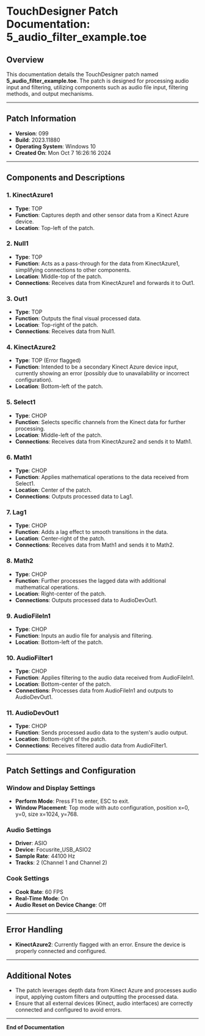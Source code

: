 
# TouchDesigner Patch Documentation: 5_audio_filter_example.toe

## Overview
This documentation details the TouchDesigner patch named **5_audio_filter_example.toe**. The patch is designed for processing audio input and filtering, utilizing components such as audio file input, filtering methods, and output mechanisms.

---

## Patch Information
- **Version**: 099
- **Build**: 2023.11880
- **Operating System**: Windows 10
- **Created On**: Mon Oct 7 16:26:16 2024

---

## Components and Descriptions

### 1. KinectAzure1
- **Type**: TOP
- **Function**: Captures depth and other sensor data from a Kinect Azure device.
- **Location**: Top-left of the patch.

### 2. Null1
- **Type**: TOP
- **Function**: Acts as a pass-through for the data from KinectAzure1, simplifying connections to other components.
- **Location**: Middle-top of the patch.
- **Connections**: Receives data from KinectAzure1 and forwards it to Out1.

### 3. Out1
- **Type**: TOP
- **Function**: Outputs the final visual processed data.
- **Location**: Top-right of the patch.
- **Connections**: Receives data from Null1.

### 4. KinectAzure2
- **Type**: TOP (Error flagged)
- **Function**: Intended to be a secondary Kinect Azure device input, currently showing an error (possibly due to unavailability or incorrect configuration).
- **Location**: Bottom-left of the patch.

### 5. Select1
- **Type**: CHOP
- **Function**: Selects specific channels from the Kinect data for further processing.
- **Location**: Middle-left of the patch.
- **Connections**: Receives data from KinectAzure2 and sends it to Math1.

### 6. Math1
- **Type**: CHOP
- **Function**: Applies mathematical operations to the data received from Select1.
- **Location**: Center of the patch.
- **Connections**: Outputs processed data to Lag1.

### 7. Lag1
- **Type**: CHOP
- **Function**: Adds a lag effect to smooth transitions in the data.
- **Location**: Center-right of the patch.
- **Connections**: Receives data from Math1 and sends it to Math2.

### 8. Math2
- **Type**: CHOP
- **Function**: Further processes the lagged data with additional mathematical operations.
- **Location**: Right-center of the patch.
- **Connections**: Outputs processed data to AudioDevOut1.

### 9. AudioFileIn1
- **Type**: CHOP
- **Function**: Inputs an audio file for analysis and filtering.
- **Location**: Bottom-left of the patch.

### 10. AudioFilter1
- **Type**: CHOP
- **Function**: Applies filtering to the audio data received from AudioFileIn1.
- **Location**: Bottom-center of the patch.
- **Connections**: Processes data from AudioFileIn1 and outputs to AudioDevOut1.

### 11. AudioDevOut1
- **Type**: CHOP
- **Function**: Sends processed audio data to the system's audio output.
- **Location**: Bottom-right of the patch.
- **Connections**: Receives filtered audio data from AudioFilter1.

---

## Patch Settings and Configuration
### Window and Display Settings
- **Perform Mode**: Press F1 to enter, ESC to exit.
- **Window Placement**: Top mode with auto configuration, position x=0, y=0, size x=1024, y=768.

### Audio Settings
- **Driver**: ASIO
- **Device**: Focusrite_USB_ASIO2
- **Sample Rate**: 44100 Hz
- **Tracks**: 2 (Channel 1 and Channel 2)

### Cook Settings
- **Cook Rate**: 60 FPS
- **Real-Time Mode**: On
- **Audio Reset on Device Change**: Off

---

## Error Handling
- **KinectAzure2**: Currently flagged with an error. Ensure the device is properly connected and configured.

---

## Additional Notes
- The patch leverages depth data from Kinect Azure and processes audio input, applying custom filters and outputting the processed data.
- Ensure that all external devices (Kinect, audio interfaces) are correctly connected and configured to avoid errors.

---

**End of Documentation**
